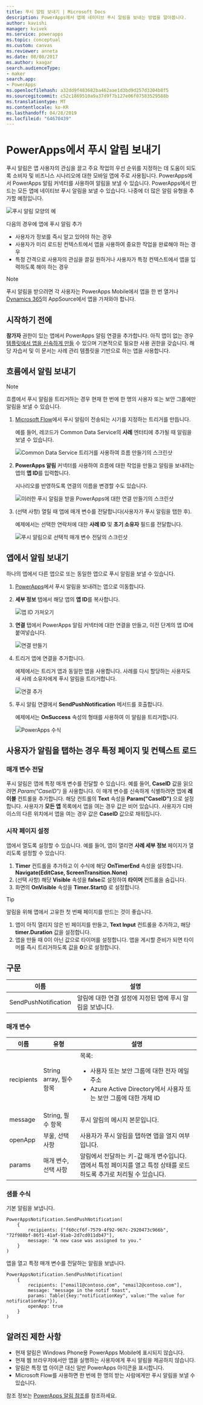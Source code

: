 ```yaml
---
title: 푸시 알림 보내기 | Microsoft Docs
description: PowerApps에서 앱에 네이티브 푸시 알림을 보내는 방법을 알아봅니다.
author: kavishi
manager: kvivek
ms.service: powerapps
ms.topic: conceptual
ms.custom: canvas
ms.reviewer: anneta
ms.date: 08/08/2017
ms.author: kaagar
search.audienceType:
- maker
search.app:
- PowerApps
ms.openlocfilehash: a32dd9f483682ba462aae1d3bd9d257d3204b8f5
ms.sourcegitcommit: c52c1869510a9a37d9f7b127e06f07583529588b
ms.translationtype: MT
ms.contentlocale: ko-KR
ms.lasthandoff: 04/28/2019
ms.locfileid: "64670439"
---
```

# <a name="send-a-push-notification-in-powerapps"></a>PowerApps에서 푸시 알림 보내기
푸시 알림은 앱 사용자의 관심을 끌고 주요 작업의 우선 순위를 지정하는 데 도움이 되도록 소비자 및 비즈니스 시나리오에 대한 모바일 앱에 주로 사용됩니다. PowerApps에서 PowerApps 알림 커넥터를 사용하여 알림을 보낼 수 있습니다. PowerApps에서 만드는 모든 앱에 네이티브 푸시 알림을 보낼 수 있습니다. 나중에 더 많은 알림 유형을 추가할 예정입니다.

![푸시 알림 모양의 예](./media/add-notifications/pic1-notification-screenshot.png)

다음의 경우에 앱에 푸시 알림 추가

* 사용자가 정보를 즉시 알고 있어야 하는 경우
* 사용자가 미리 로드된 컨텍스트에서 앱을 사용하여 중요한 작업을 완료해야 하는 경우
* 특정 간격으로 사용자의 관심을 끌길 원하거나 사용자가 특정 컨텍스트에서 앱을 입력하도록 해야 하는 경우

> [!NOTE]
> 푸시 알림을 받으려면 각 사용자는 PowerApps Mobile에서 앱을 한 번 열거나 [Dynamics 365](https://home.dynamics.com/)의 AppSource에서 앱을 가져와야 합니다.

## <a name="before-you-start"></a>시작하기 전에
**참가자** 권한이 있는 앱에서 PowerApps 알림 연결을 추가합니다. 아직 앱이 없는 경우 [템플릿에서 앱을 신속하게 만들](get-started-test-drive.md) 수 있으며 기본적으로 필요한 사용 권한을 갖습니다. 해당 자습서 및 이 문서는 사례 관리 템플릿을 기반으로 하는 앱을 사용합니다.

## <a name="send-a-notification-from-a-flow"></a>흐름에서 알림 보내기
> [!NOTE]
> 흐름에서 푸시 알림을 트리거하는 경우 현재 한 번에 한 명의 사용자 또는 보안 그룹에만 알림을 보낼 수 있습니다.

1. [Microsoft Flow](https://flow.microsoft.com)에서 푸시 알림이 전송되는 시기를 지정하는 트리거를 만듭니다.

    예를 들어, 레코드가 Common Data Service의 **사례** 엔터티에 추가될 때 알림을 보낼 수 있습니다.

    ![Common Data Service 트리거를 사용하여 흐름 만들기의 스크린샷](./media/add-notifications/pic4-step1-flowupdated.png)
2. **PowerApps 알림** 커넥터를 사용하여 흐름에 대한 작업을 만들고 알림을 보내려는 앱의 **앱 ID**를 입력합니다.

    시나리오를 반영하도록 연결의 이름을 변경할 수도 있습니다.

    ![이러한 푸시 알림을 받을 PowerApps에 대한 연결 만들기의 스크린샷](./media/add-notifications/pic5-step2-create-connection.jpg)
3. (선택 사항) 열릴 때 앱에 매개 변수를 전달합니다(사용자가 푸시 알림을 탭한 후).

    예제에서는 선택한 연락처에 대한 **사례 ID** 및 **초기 소유자** 필드를 전달합니다.

    ![푸시 알림으로 선택적 매개 변수 전달의 스크린샷](./media/add-notifications/pic6-step3-configure-notif.jpg)

## <a name="send-a-notification-from-an-app"></a>앱에서 알림 보내기
하나의 앱에서 다른 앱으로 또는 동일한 앱으로 푸시 알림을 보낼 수 있습니다.

1. [PowerApps](https://web.powerapps.com?utm_source=padocs&utm_medium=linkinadoc&utm_campaign=referralsfromdoc)에서 푸시 알림을 보내려는 앱으로 이동합니다.
2. **세부 정보** 탭에서 해당 앱의 **앱 ID**를 복사합니다.

    ![앱 ID 가져오기](./media/add-notifications/grab-id.png)
3. **연결** 탭에서 PowerApps 알림 커넥터에 대한 연결을 만들고, 이전 단계의 앱 ID에 붙여넣습니다.

    ![연결 만들기](./media/add-notifications/create-connection.png)
4. 트리거 앱에 연결을 추가합니다.

    예제에서는 트리거 앱과 동일한 앱을 사용합니다. 사례를 다시 할당하는 사용자도 새 사례 소유자에게 푸시 알림을 트리거합니다.

    ![연결 추가](./media/add-notifications/add-connection.png)
5. 푸시 알림 연결에서 **SendPushNotification** 메서드를 호출합니다.

    예제에서는 **OnSuccess** 속성의 형태를 사용하여 이 알림을 트리거합니다.

    ![PowerApps 수식](./media/add-notifications/powerapps-function.png)

## <a name="load-a-specific-page-and-context-when-a-user-taps-the-notification"></a>사용자가 알림을 탭하는 경우 특정 페이지 및 컨텍스트 로드
### <a name="pass-parameters"></a>매개 변수 전달
푸시 알림은 앱에 특정 매개 변수를 전달할 수 있습니다. 예를 들어, **CaseID** 값을 읽으려면 *Param("CaseID")* 을 사용합니다. 이 매개 변수를 신속하게 식별하려면 앱에 **레이블** 컨트롤을 추가합니다. 해당 컨트롤의 **Text** 속성을 **Param("CaseID")** 으로 설정합니다. 사용자가 **모든 앱** 목록에서 앱을 여는 경우 값은 비어 있습니다. 사용자가 디바이스의 다른 위치에서 앱을 여는 경우 값은 **CaseID** 값으로 채워집니다.

### <a name="set-the-start-page"></a>시작 페이지 설정
앱에서 열도록 설정할 수 있습니다. 예를 들어, 앱이 열리면 **사례 세부 정보** 페이지가 열리도록 설정할 수 있습니다.

1. **Timer** 컨트롤을 추가하고 이 수식에 해당 **OnTimerEnd** 속성을 설정합니다.
   <br>**Navigate(EditCase, ScreenTransition.None)**
2. (선택 사항) 해당 **Visible** 속성을 **false**로 설정하여 **타이머** 컨트롤을 숨깁니다.
3. 화면의 **OnVisible** 속성을 **Timer.Start()** 로 설정합니다.

> [!TIP]
> 알림을 위해 앱에서 고유한 첫 번째 페이지를 만드는 것이 좋습니다.
> 
> 1. 앱이 아직 열리지 않은 빈 페이지를 만들고, **Text Input** 컨트롤을 추가하고, 해당 **timer.Duration** 값을 설정합니다.
> 2. 앱을 만들 때 0이 아닌 값으로 타이머를 설정합니다. 앱을 게시할 준비가 되면 타이머를 즉시 트리거하도록 값을 **0**으로 설정합니다.

## <a name="syntax"></a>구문

| 이름 | 설명 |
| --- | --- |
| SendPushNotification |알림에 대한 연결 설정에 지정된 앱에 푸시 알림을 보냅니다. |

### <a name="parameters"></a>매개 변수

| 이름 | 유형 | 설명 |
| --- | --- | --- |
| recipients |String array, 필수 항목 |목록: <ul> <li>사용자 또는 보안 그룹에 대한 전자 메일 주소</li> <li>Azure Active Directory에서 사용자 또는 보안 그룹에 대한 개체 ID</li></ul> |
| message |String, 필수 항목 |푸시 알림의 메시지 본문입니다. |
| openApp |부울, 선택 사항 |사용자가 푸시 알림을 탭하면 앱을 열지 여부입니다. |
| params |매개 변수, 선택 사항 |알림에서 전달하는 키-값 매개 변수입니다. 앱에서 특정 페이지를 열고 특정 상태를 로드하도록 추가로 처리될 수 있습니다. |

### <a name="sample-formulas"></a>샘플 수식
기본 알림을 보냅니다.

```powerapps-dot
PowerAppsNotification.SendPushNotification(
    {
        recipients: ["f60ccf6f-7579-4f92-967c-2920473c966b", "72f988bf-86f1-41af-91ab-2d7cd011db47"],
        message: "A new case was assigned to you."
    }
)
```

앱을 열고 특정 매개 변수를 전달하는 알림을 보냅니다.

```powerapps-dot
PowerAppsNotification.SendPushNotification(
    {
        recipients: ["email1@contoso.com", "email2@contoso.com"],
        message: "message in the notif toast",
        params: Table({key:"notificationKey", value:"The value for notificationKey"}),
        openApp: true
    }
)
```

## <a name="known-limitations"></a>알려진 제한 사항
* 현재 알림은 Windows Phone용 PowerApps Mobile에 표시되지 않습니다.
* 현재 웹 브라우저에서만 앱을 실행하는 사용자에게 푸시 알림을 제공하지 않습니다.
* 알림은 특정 앱 아이콘 대신 일반 PowerApps 아이콘을 표시합니다.
* Microsoft Flow를 사용하면 한 번에 한 명의 받는 사람에게만 푸시 알림을 보낼 수 있습니다.

참조 정보는 [PowerApps 알림 참조](https://docs.microsoft.com/connectors/powerappsnotification/)를 참조하세요.

